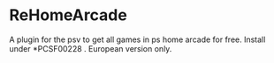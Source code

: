 # ReHomeArcade
A plugin for the psv to get all games in ps home arcade for free. Install under *PCSF00228 . European version only.

